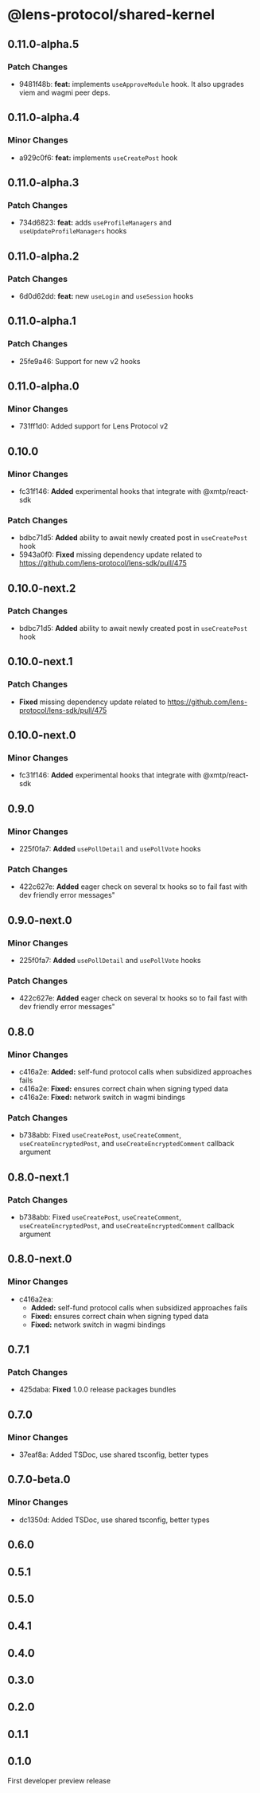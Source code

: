 # @lens-protocol/shared-kernel

## 0.11.0-alpha.5

### Patch Changes

- 9481f48b: **feat:** implements `useApproveModule` hook. It also upgrades viem and wagmi peer deps.

## 0.11.0-alpha.4

### Minor Changes

- a929c0f6: **feat:** implements `useCreatePost` hook

## 0.11.0-alpha.3

### Patch Changes

- 734d6823: **feat:** adds `useProfileManagers` and `useUpdateProfileManagers` hooks

## 0.11.0-alpha.2

### Patch Changes

- 6d0d62dd: **feat:** new `useLogin` and `useSession` hooks

## 0.11.0-alpha.1

### Patch Changes

- 25fe9a46: Support for new v2 hooks

## 0.11.0-alpha.0

### Minor Changes

- 731ff1d0: Added support for Lens Protocol v2

## 0.10.0

### Minor Changes

- fc31f146: **Added** experimental hooks that integrate with @xmtp/react-sdk

### Patch Changes

- bdbc71d5: **Added** ability to await newly created post in `useCreatePost` hook
- 5943a0f0: **Fixed** missing dependency update related to https://github.com/lens-protocol/lens-sdk/pull/475

## 0.10.0-next.2

### Patch Changes

- bdbc71d5: **Added** ability to await newly created post in `useCreatePost` hook

## 0.10.0-next.1

### Patch Changes

- **Fixed** missing dependency update related to https://github.com/lens-protocol/lens-sdk/pull/475

## 0.10.0-next.0

### Minor Changes

- fc31f146: **Added** experimental hooks that integrate with @xmtp/react-sdk

## 0.9.0

### Minor Changes

- 225f0fa7: **Added** `usePollDetail` and `usePollVote` hooks

### Patch Changes

- 422c627e: **Added** eager check on several tx hooks so to fail fast with dev friendly error messages"

## 0.9.0-next.0

### Minor Changes

- 225f0fa7: **Added** `usePollDetail` and `usePollVote` hooks

### Patch Changes

- 422c627e: **Added** eager check on several tx hooks so to fail fast with dev friendly error messages"

## 0.8.0

### Minor Changes

- c416a2e: **Added:** self-fund protocol calls when subsidized approaches fails
- c416a2e: **Fixed:** ensures correct chain when signing typed data
- c416a2e: **Fixed:** network switch in wagmi bindings

### Patch Changes

- b738abb: Fixed `useCreatePost`, `useCreateComment`, `useCreateEncryptedPost`, and `useCreateEncryptedComment` callback argument

## 0.8.0-next.1

### Patch Changes

- b738abb: Fixed `useCreatePost`, `useCreateComment`, `useCreateEncryptedPost`, and `useCreateEncryptedComment` callback argument

## 0.8.0-next.0

### Minor Changes

- c416a2ea:
  - **Added:** self-fund protocol calls when subsidized approaches fails
  - **Fixed:** ensures correct chain when signing typed data
  - **Fixed:** network switch in wagmi bindings

## 0.7.1

### Patch Changes

- 425daba: **Fixed** 1.0.0 release packages bundles

## 0.7.0

### Minor Changes

- 37eaf8a: Added TSDoc, use shared tsconfig, better types

## 0.7.0-beta.0

### Minor Changes

- dc1350d: Added TSDoc, use shared tsconfig, better types

## 0.6.0

## 0.5.1

## 0.5.0

## 0.4.1

## 0.4.0

## 0.3.0

## 0.2.0

## 0.1.1

## 0.1.0

First developer preview release
